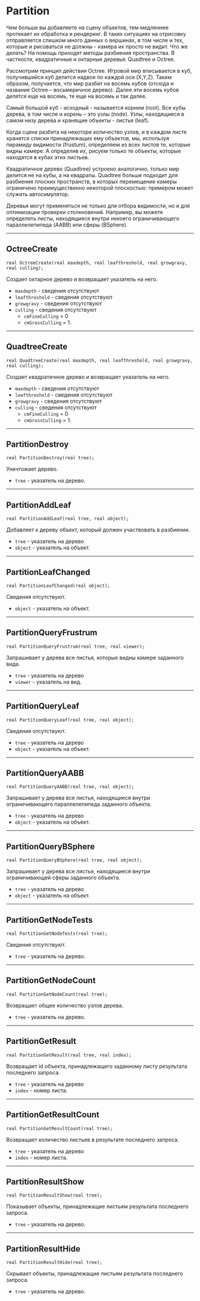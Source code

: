 # Partition

Чем больше вы добавляете на сцену объектов, тем медленнее протекает их обработка и рендеринг. В таких ситуациях на отрисовку отправляется слишком много данных о вершинах, в том числе и тех, которые и рисоваться не должны - камера их просто не видит. Что же делать? На помощь приходят методы разбиения пространства. В частности, квадратичные и октарные деревья: Quadtree и Octree.

Рассмотрим принцип действия Octree. Игровой мир вписывается в куб, получившийся куб делится надвое по каждой оси (X,Y,Z). Таким образом, получается, что мир разбит на восемь кубов (отсюда и название Octree – восьмеричное дерево). Далее эти восемь кубов делятся еще на восемь, те еще на восемь и так далее.

Самый большой куб - исходный - называется корнем (root). Все кубы дерева, в том числе и корень – это узлы (node). Узлы, находящиеся в самом низу дерева и хранящие объекты - листья (leaf).

Когда сцена разбита на некоторе количество узлов, и в каждом листе хранятся списки принадлежащих ему объектов, мы, используя пирамиду видимости (frustum), определяем из всех листов те, которые видны камере. А определив их, рисуем только те объекты, которые находятся в кубах этих листьев.

Квадратичное дерево (Quadtree) устроено аналогично, только мир делится не на кубы, а на квадраты. Quadtree больше подходит для разбиения плоских пространств, в которых перемещение камеры ограничено преимущественно некоторой плоскостью: примером может служить автосимулятор.

Деревья могут применяться не только для отбора видимости, но и для оптимизации проверки столкновений. Например, вы можете определять листы, находящиеся внутри некоего ограничивающего параллелепипеда (AABB) или сферы (BSphere).

---

## OctreeCreate

`real OctreeCreate(real maxdepth, real leafthreshold, real growgravy, real culling);`

Создает октарное дерево и возвращает указатель на него.

- `maxdepth` - сведения отсутствуют
- `leafthreshold` - сведения отсутствуют
- `growgravy` - сведения отсутствуют
- `culling` - сведения отсутствуют
    - `cmFineCulling` = 0
    - `cmGrossCulling` = 1.

---

## QuadtreeCreate

`real QuadtreeCreate(real maxdepth, real leafthreshold, real growgravy, real culling);`

Создает квадратичное дерево и возвращает указатель на него.

- `maxdepth` - сведения отсутствуют
- `leafthreshold` - сведения отсутствуют
- `growgravy` - сведения отсутствуют
- `culling` - сведения отсутствуют
    - `cmFineCulling` = 0
    - `cmGrossCulling` = 1.

---

## PartitionDestroy

`real PartitionDestroy(real tree);`

Уничтожает дерево.

- `tree` - указатель на дерево.

---

## PartitionAddLeaf

`real PartitionAddLeaf(real tree, real object);`

Добавляет к дереву объект, который должен участвовать в разбиении.

- `tree` - указатель на дерево
- `object` - указатель на объект.

---

## PartitionLeafChanged

`real PartitionLeafChanged(real object);`

Сведения отсутствуют.

- `object` - указатель на объект.

---

## PartitionQueryFrustrum

`real PartitionQueryFrustrum(real tree, real viewer);`

Запрашивает у дерева все листья, которые видны камере заданного вида.

- `tree` - указатель на дерево
- `viewer` - указатель на вид.

---

## PartitionQueryLeaf

`real PartitionQueryLeaf(real tree, real object);`

Сведения отсутствуют.

- `tree` - указатель на дерево
- `object` - указатель на объект.

---

## PartitionQueryAABB

`real PartitionQueryAABB(real tree, real object);`

Запрашивает у дерева все листья, находящиеся внутри ограничивающего параллелепипеда заданного объекта.

- `tree` - указатель на дерево
- `object` - указатель на объект.

---

## PartitionQueryBSphere

`real PartitionQueryBSphere(real tree, real object);`

Запрашивает у дерева все листья, находящиеся внутри ограничивающей сферы заданного объекта.

- `tree` - указатель на дерево
- `object` - указатель на объект.

---

## PartitionGetNodeTests

`real PartitionGetNodeTests(real tree);`

Сведения отсутствуют.

- `tree` - указатель на дерево.

---

## PartitionGetNodeCount

`real PartitionGetNodeCount(real tree);`

Возвращает общее количество узлов дерева.

- `tree` - указатель на дерево.

---

## PartitionGetResult

`real PartitionGetResult(real tree, real index);`

Возвращает id объекта, принадлежащего заданному листу результата последнего запроса.

- `tree` - указатель на дерево
- `index` - номер листа.

---

## PartitionGetResultCount

`real PartitionGetResultCount(real tree);`

Возвращает количество листьев в результате последнего запроса.

- `tree` - указатель на дерево
- `index` - номер листа.

---

## PartitionResultShow

`real PartitionResultShow(real tree);`

Показывает объекты, принадлежащие листьям результата последнего запроса.

- `tree` - указатель на дерево.

---

## PartitionResultHide

`real PartitionResultHide(real tree);`

Скрывает объекты, принадлежащие листьям результата последнего запроса.

- `tree` - указатель на дерево.
